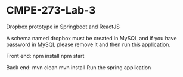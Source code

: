 # CMPE-273-Lab-3
Dropbox prototype in Springboot and ReactJS

A schema named dropbox must be created in MySQL and if you have password in MySQL please remove it and then run this application.

Front end:
npm install
npm start

Back end:
mvn clean
mvn install
Run the spring application
